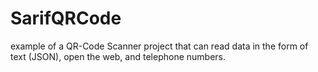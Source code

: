 # SarifQRCode
example of a QR-Code Scanner project that can read data in the form of text (JSON), open the web, and telephone numbers.
